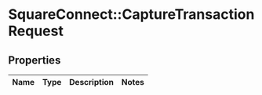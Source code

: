 # SquareConnect::CaptureTransactionRequest

## Properties
Name | Type | Description | Notes
------------ | ------------- | ------------- | -------------


